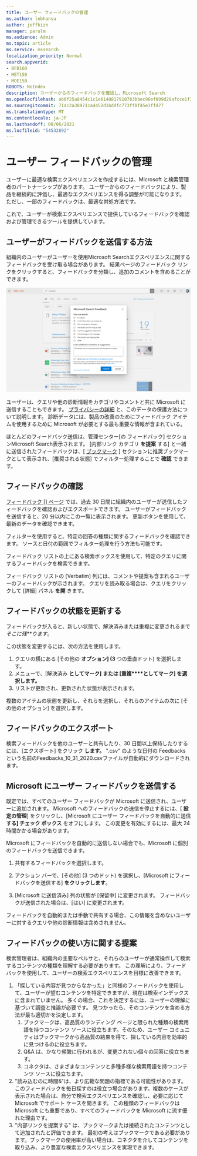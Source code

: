 ```yaml
---
title: ユーザー フィードバックの管理
ms.author: lebhansa
author: jeffkizn
manager: parulm
ms.audience: Admin
ms.topic: article
ms.service: mssearch
localization_priority: Normal
search.appverid:
- BFB160
- MET150
- MOE150
ROBOTS: NoIndex
description: ユーザーからのフィードバックを確認し、Microsoft Search
ms.openlocfilehash: ab6f25a8454c1c1e61488179107b3bbec96ef099d29afcce1f303a7f3e7c39e1
ms.sourcegitcommit: 71ac2a38971ca4452d1bddfc773ff8f45e1ffd77
ms.translationtype: MT
ms.contentlocale: ja-JP
ms.lasthandoff: 08/06/2021
ms.locfileid: "54532892"
---
```

# <a name="managing-user-feedback"></a>ユーザー フィードバックの管理

ユーザーに最適な検索エクスペリエンスを作成するには、Microsoft と検索管理者のパートナーシップがあります。 ユーザーからのフィードバックにより、製品を継続的に評価し、最適なエクスペリエンスを得る調整が可能になります。 ただし、一部のフィードバックは、最適な対処方法です。

これで、ユーザーが検索エクスペリエンスで提供しているフィードバックを確認および管理できるツールを提供しています。

## <a name="how-users-submit-feedback"></a>ユーザーがフィードバックを送信する方法

組織内のユーザーがユーザーを使用Microsoft Searchエクスペリエンスに関するフィードバックを受け取る場合があります。 結果ページのフィードバック リンクをクリックすると、フィードバックを分類し、追加のコメントを含めることができます。

![グローバル フィードバック フォーム](media/feedback/feedback-global-dialog.png)

ユーザーは、クエリや他の診断情報をカテゴリやコメントと共に Microsoft に送信することもできます。 [プライバシーの詳細](https://privacy.microsoft.com/en-US/privacystatement) と、このデータの保護方法について説明します。 診断データには、製品の改善のためにフィードバック アイテムを使用するために Microsoft が必要とする最も重要な情報が含まれている。

ほとんどのフィードバック送信は、管理センター[の [](https://admin.microsoft.com/Adminportal/Home#/MicrosoftSearch/feedback)フィードバック] セクションMicrosoft Search表示されます。 [内部リンク カテゴリ **を提案** する] と一緒に送信されたフィードバックは、[ [ブックマーク](https://admin-ignite.microsoft.com/Adminportal/Home#/MicrosoftSearch/bookmarks) ] セクションに推奨ブックマークとして表示され、[推奨される状態] でフィルター処理することで **確認** できます。

## <a name="review-feedback"></a>フィードバックの確認

[フィードバック [] ページ](https://admin.microsoft.com/Adminportal/Home#/MicrosoftSearch/feedback) では、過去 30 日間に組織内のユーザーが送信したフィードバックを確認およびエクスポートできます。 ユーザーがフィードバックを送信すると、20 分以内にこの一覧に表示されます。 更新ボタンを使用して、最新のデータを確認できます。

フィルターを使用すると、特定の回答の種類に関するフィードバックを確認できます。 ソースと日付の範囲でフィルター処理を行う方法も可能です。

フィードバック リストの上にある検索ボックスを使用して、特定のクエリに関するフィードバックを検索できます。

フィードバック リストの [Verbatim] 列には、コメントや提案も含まれるユーザーのフィードバックが示されます。 クエリを読み取る場合は、クエリをクリックして [詳細] パネル **を開** きます。

## <a name="update-feedback-state"></a>フィードバックの状態を更新する

フィードバックが入ると、新しい状態で、解決済みまたは重複に変更されるまで *そこに残**ります*。

この状態を変更するには、次の方法を使用します。

1. クエリの横にある [その他の **オプション] (3** つの垂直ドット) を選択します。
1. メニューで、[解決済み **としてマーク] または [重複****としてマーク] を選択します。**
1. リストが更新され、更新された状態が表示されます。

複数のアイテムの状態を更新し、それらを選択し、それらのアイテムの次に [その他のオプション] を選択します。

## <a name="export-feedback"></a>フィードバックのエクスポート

検索フィードバックを他のユーザーと共有したり、30 日間以上保持したりするには、[エクスポート] をクリック **します。** ".csv" のような日付の Feedbacks という名前のFeedbacks_10_31_2020.csvファイルが自動的にダウンロードされます。

## <a name="send-user-feedback-to-microsoft"></a>Microsoft にユーザー フィードバックを送信する

既定では、すべてのユーザー フィードバックが Microsoft に送信され、ユーザーに追加されます。 Microsoft へのフィードバックの送信を停止するには、[ **設定の管理**] をクリックし、[Microsoft にユーザー フィードバックを自動的に送信 **する] チェック ボックス** をオフにします。 この変更を有効にするには、最大 24 時間かかる場合があります。

Microsoft にフィードバックを自動的に送信しない場合でも、Microsoft に個別のフィードバックを送信できます。

1. 共有するフィードバックを選択します。
1. アクション バーで、[その他] (3 つのドット) を選択し、[Microsoft にフィードバックを送信する] **をクリックします**。

1. [Microsoft に送信済み] 列の状態が [保留中] に変更されます。 フィードバックが送信された場合は、[はい] に変更されます。

フィードバックを自動的または手動で共有する場合、この情報を含めないユーザーに対するクエリや他の診断情報は含めされません。

## <a name="suggestions-on-how-to-use-feedback"></a>フィードバックの使い方に関する提案

検索管理者は、組織内の主要なペルサと、それらのユーザーが通常操作して検索するコンテンツの種類を理解する必要があります。 この理解により、フィードバックを使用して、ユーザーの検索エクスペリエンスを目標に改善できます。

1. 「探している内容が見つからなかった」と同様のフィードバックを使用して、ユーザーが望むコンテンツを特定できますが、現在は検索インデックスに含まれていません。 多くの場合、これを決定するには、ユーザーの理解に基づいて調査と推論が必要です。 見つかったら、そのコンテンツを含める方法が最も適切かを決定します。
    1. ブックマークは、高品質のランディング ページと限られた種類の検索用語を持つコンテンツ ソースに役立ちます。そのため、ユーザー コミュニティはブックマークから高品質の結果を得て、探している内容を効率的に見つけるのに役立ちます。
    1. Q&A は、かなり頻繁に行われるが、変更されない個々の回答に役立ちます。
    1. コネクタは、さまざまなコンテンツと多種多様な検索用語を持つコンテンツ ソースに役立ちます。
1. "読み込むのに時間&"は、より広範な問題の指標である可能性があります。 このフィードバックを毎日探すのは役立つ場合があります。複数のケースが表示された場合は、自分で検索エクスペリエンスを確認し、必要に応じて Microsoft でサポート ケースを開きます。 この種類のフィードバックは Microsoft にも重要であり、すべてのフィードバックを Microsoft に流す優れた理由です。
1. "内部リンクを提案する" は、ブックマークまたは接続されたコンテンツとして追加されたと評価できます。 最初の考えはブックマークである必要があります。ブックマークの使用率が高い場合は、コネクタを介してコンテンツを取り込み、より豊富な検索エクスペリエンスを実現できます。

